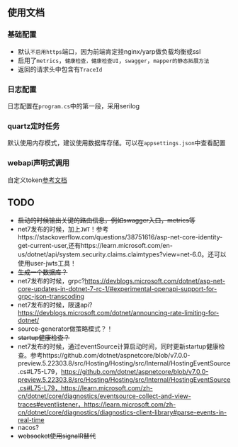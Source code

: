 ﻿## 使用文档

### 基础配置
- 默认`不启用https`端口，因为前端肯定挂nginx/yarp做负载均衡或ssl
- 启用了`metrics`，`健康检查，健康检查UI`，`swagger`，`mapper的静态拓展方法`
- 返回的请求头中包含有`TraceId`

### 日志配置
日志配置在`program.cs`中的第一段，采用serilog

### quartz定时任务
默认使用内存模式，建议使用数据库存储。可以在`appsettings.json`中查看配置

### webapi声明式调用
自定义token[参考文档](https://github.com/dotnetcore/WebApiClient#%E8%87%AA%E5%AE%9A%E4%B9%89tokenprovider)


## TODO
- ~~启动的时候输出关键的路由信息，例如swagger入口，metrics等~~
- net7发布的时候，加上`JWT`！参考https://stackoverflow.com/questions/38751616/asp-net-core-identity-get-current-user,还有https://learn.microsoft.com/en-us/dotnet/api/system.security.claims.claimtypes?view=net-6.0。还可以使用user-jwts工具！
- ~~生成一个数据库？~~
- net7发布的时候，grpc?https://devblogs.microsoft.com/dotnet/asp-net-core-updates-in-dotnet-7-rc-1/#experimental-openapi-support-for-grpc-json-transcoding
- net7发布的时候，限速api?https://devblogs.microsoft.com/dotnet/announcing-rate-limiting-for-dotnet/
- source-generator做策略模式？！
- ~~startup健康检查？~~
- net7发布的时候，通过eventSource计算启动时间，同时更新startup健康检查。参考https://github.com/dotnet/aspnetcore/blob/v7.0.0-preview.5.22303.8/src/Hosting/Hosting/src/Internal/HostingEventSource.cs#L75-L79，https://github.com/dotnet/aspnetcore/blob/v7.0.0-preview.5.22303.8/src/Hosting/Hosting/src/Internal/HostingEventSource.cs#L75-L79，https://learn.microsoft.com/zh-cn/dotnet/core/diagnostics/eventsource-collect-and-view-traces#eventlistener，https://learn.microsoft.com/zh-cn/dotnet/core/diagnostics/diagnostics-client-library#parse-events-in-real-time
- nacos?
- ~~websocket使用signalR替代~~